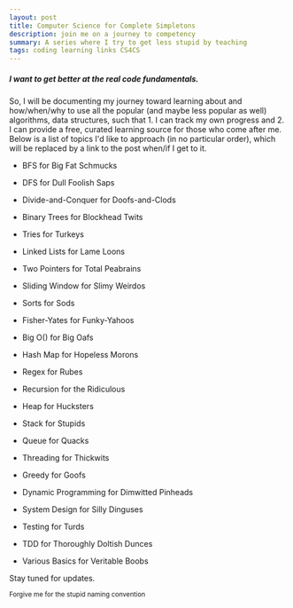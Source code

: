 ```yaml
---
layout: post
title: Computer Science for Complete Simpletons
description: join me on a journey to competency
summary: A series where I try to get less stupid by teaching
tags: coding learning links CS4CS
---
```


##### I want to get better at the real code fundamentals.

So, I will be documenting my journey toward learning about and how/when/why to use all the popular (and maybe less popular as well) algorithms, data structures, such that 1. I can track my own progress and 2. I can provide a free, curated learning source for those who come after me. Below is a list of topics I'd like to approach (in no particular order), which will be replaced by a link to the post when/if I get to it.

* BFS for Big Fat Schmucks

* DFS for Dull Foolish Saps

* Divide-and-Conquer for Doofs-and-Clods

* Binary Trees for Blockhead Twits

* Tries for Turkeys

* Linked Lists for Lame Loons

* Two Pointers for Total Peabrains

* Sliding Window for Slimy Weirdos

* Sorts for Sods

* Fisher-Yates for Funky-Yahoos

* Big O() for Big Oafs

* Hash Map for Hopeless Morons

* Regex for Rubes

* Recursion for the Ridiculous

* Heap for Hucksters

* Stack for Stupids

* Queue for Quacks

* Threading for Thickwits

* Greedy for Goofs

* Dynamic Programming for Dimwitted Pinheads

* System Design for Silly Dinguses

* Testing for Turds

* TDD for Thoroughly Doltish Dunces

* Various Basics for Veritable Boobs

Stay tuned for updates.

<sub>Forgive me for the stupid naming convention</sub>